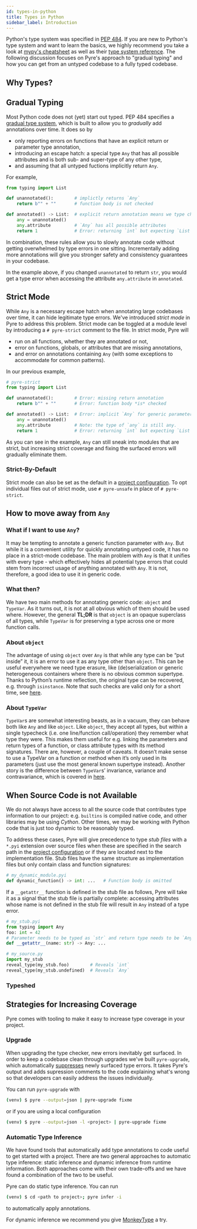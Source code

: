 ```yaml
---
id: types-in-python
title: Types in Python
sidebar_label: Introduction
---
```


Python's type system was specified in [PEP 484](https://www.python.org/dev/peps/pep-0484/). If you are new to Python's type system and want to learn the basics, we highly recommend you take a look at [mypy's cheatsheet](https://mypy.readthedocs.io/en/stable/cheat_sheet_py3.html) as well as their [type system reference](https://mypy.readthedocs.io/en/stable/builtin_types.html). The following discussion focuses on Pyre's approach to "gradual typing" and how you can get from an untyped codebase to a fully typed codebase.

## Why Types?

<!-- TODO(T132521708) Link relevant talks. SEV prevention, privacy, security, dev speed and tooling, etc. -->

<!-- TODO(T132521708) Basic syntax examples -->

<!-- TODO(T132521708) Type system cheat sheet link, ie. https://mypy.readthedocs.io/en/stable/cheat_sheet_py3.html  -->

<!-- TODO(T132521708) Better guidance / tutorials on adding types to real OSS existing codebases, ie., https://mypy.readthedocs.io/en/stable/existing_code.html -->

## Gradual Typing
Most Python code does not (yet) start out typed. PEP 484 specifies a [gradual type system](https://en.wikipedia.org/wiki/Gradual_typing), which is built to allow you to *gradually* add annotations over time. It does so by

- only reporting errors on functions that have an explicit return or parameter type annotation,
- introducing an escape hatch: a special type `Any` that has all possible attributes and is both sub- and super-type of any other type,
- and assuming that all untyped fuctions implicitly return `Any`.

For example,
```python
from typing import List

def unannotated():        # implictly returns `Any`
    return b"" + ""       # function body is not checked

def annotated() -> List:  # explicit return annotation means we type check `annotated`
    any = unannotated()
    any.attribute         # `Any` has all possible attributes
    return 1              # Error: returning `int` but expecting `List`
```

In combination, these rules allow you to slowly annotate code without getting overwhelmed by type errors in one sitting. Incrementally adding more annotations will give you stronger safety and consistency guarantees in your codebase.

In the example above, if you changed `unannotated` to return `str`, you would get a type error when accessing the attribute `any.attribute` in `annotated`.

## Strict Mode
While `Any` is a necessary escape hatch when annotating large codebases over time, it can hide legitimate type errors. We've introduced *strict mode* in Pyre to address this problem. Strict mode can be toggled at a module level by introducing a `# pyre-strict` comment to the file. In strict mode, Pyre will

- run on all functions, whether they are annotated or not,
- error on functions, globals, or attributes that are missing annotations,
- and error on annotations containing `Any` (with some exceptions to accommodate for common patterns).

In our previous example,
```python
# pyre-strict
from typing import List

def unannotated():        # Error: missing return annotation
    return b"" + ""       # Error: function body *is* checked

def annotated() -> List:  # Error: implicit `Any` for generic parameter to `List`
    any = unannotated()
    any.attribute         # Note: the type of `any` is still any.
    return 1              # Error: returning `int` but expecting `List`
```

As you can see in the example, `Any` can still sneak into modules that are strict, but increasing strict coverage and fixing the surfaced errors will gradually eliminate them.

### Strict-By-Default
Strict mode can also be set as the default in a [project configuration](configuration.md). To opt individual files out of strict mode, use `# pyre-unsafe` in place of `# pyre-strict`.

## How to move away from `Any`

### What if I want to use `Any`?
It may be tempting to annotate a generic function parameter with `Any`. But while it is a convenient utility for quickly annotating untyped code, it has no place in a strict-mode codebase. The main problem with `Any` is that it unifies with every type - which effectively hides all potential type errors that could stem from incorrect usage of anything annotated with `Any`. It is not, therefore, a good idea to use it in generic code.

### What then?
We have two main methods for annotating generic code: `object` and `TypeVar`. As it turns out, it is not at all obvious which of them should be used where. However, the general **TL;DR** is that `object` is an opaque superclass of all types, while `TypeVar` is for preserving a type across one or more function calls.

### About `object`
The advantage of using `object` over `Any` is that while any type can be “put inside” it, it is an error to use it as any type other than `object`. This can be useful everywhere we need type erasure, like (de)serialization or generic heterogeneous containers where there is no obvious common supertype. Thanks to Python’s runtime reflection, the original type can be recovered, e.g. through `isinstance`. Note that such checks are valid only for a short time, see [here](errors.md#optional-attributes).

### About `TypeVar`
`TypeVar`s are somewhat interesting beasts, as in a vacuum, they can behave both like `Any` and like `object`. Like `object`, they accept all types, but within a single typecheck (i.e. one line/function call/operation) they remember what type they were. This makes them useful for e.g. linking the parameters and return types of a function, or class attribute types with its method signatures. There are, however, a couple of caveats. It doesn’t make sense to use a TypeVar on a function or method when it’s only used in its parameters (just use the most general known supertype instead).
Another story is the difference between `TypeVar`s’ invariance, variance and contravariance, which is covered in [here](errors.md#covariance-and-contravariance).


## When Source Code is not Available
We do not always have access to all the source code that contributes type information to our project: e.g. `builtins` is compiled native code, and other libraries may be using *Cython*. Other times, we may be working with Python code that is just too dynamic to be reasonably typed.

To address these cases, Pyre will give precedence to type *stub files* with a `*.pyi` extension over source files when these are specified in the search path in the [project configuration](configuration.md) or if they are located next to the implementation file.
Stub files have the same structure as implementation files but only contain class and function signatures:

```python
# my_dynamic_module.pyi
def dynamic_function() -> int: ...   # Function body is omitted
```

If a `__getattr__` function is defined in the stub file as follows, Pyre will take it as a signal that the stub file is partially complete: accessing attributes whose name is not defined in the stub file will result in `Any` instead of a type error.

```python
# my_stub.pyi
from typing import Any
foo: int = 42
# Parameter needs to be typed as `str` and return type needs to be `Any`
def __getattr__(name: str) -> Any: ...

# my_source.py
import my_stub
reveal_type(my_stub.foo)        # Reveals `int`
reveal_type(my_stub.undefined)  # Reveals `Any`
```

### Typeshed

<!-- TODO(T132521708) -->

## Strategies for Increasing Coverage
Pyre comes with tooling to make it easy to increase type coverage in your project.

### Upgrade
When upgrading the type checker, new errors inevitably get surfaced. In order to keep a codebase clean through upgrades we've built `pyre-upgrade`, which automatically [suppresses](errors.md#suppression) newly surfaced type errors. It takes Pyre's output and adds supression comments to the code explaining what's wrong so that developers can easily address the issues individually.

You can run `pyre-upgrade` with
```bash
(venv) $ pyre --output=json | pyre-upgrade fixme
```
or if you are using a local configuration
```bash
(venv) $ pyre --output=json -l <project> | pyre-upgrade fixme
```

### Automatic Type Inference
We have found tools that automatically add type annotations to code useful to get started with a project. There are two general approaches to automatic type inference: static inference and dynamic inference from runtime information. Both approaches come with their own trade-offs and we have found a combination of the two to be useful.

Pyre can do static type inference. You can run
```bash
(venv) $ cd <path to project>; pyre infer -i
```
to automatically apply annotations.

For dynamic inference we recommend you give [MonkeyType](https://github.com/Instagram/MonkeyType) a try.
